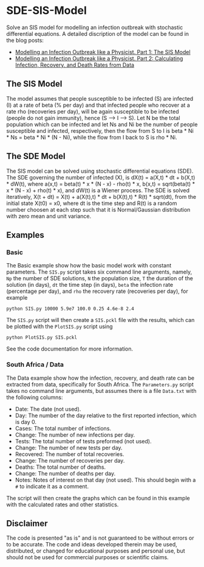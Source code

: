 # SDE-SIS-Model

Solve an SIS model for modelling an infection outbreak with stochastic differential equations. A detailed discription of the model can be found in the blog posts:
- [Modelling an Infection Outbreak like a Physicist. Part 1: The SIS Model](http://ufarasuntalk.home.blog/2020/05/10/modelling-an-infection-outbreak-like-a-physicist-part-1-the-sis-model/)
- [Modelling an Infection Outbreak like a Physicist. Part 2: Calculating Infection, Recovery, and Death Rates from Data](ufarasuntalk.home.blog/2020/05/18/modelling-an-infection-outbreak-like-a-physicist-part-2-calculating-infection-recovery-and-death-rates-from-data/)


## The SIS Model

The model assumes that people susceptible to be infected (S) are infected (I) at a rate of beta (% per day) and that infected people who recover at a rate rho (recoveries per day), will be again susceptible to be infected (people do not gain immunity), hence (S --> I --> S). Let N be the total population which can be infected and let Ns and Ni be the number of people susceptible and infected, respectively, then the flow from S to I is beta * Ni * Ns = beta * Ni * (N - Ni), while the flow from I back to S is rho * Ni.

## The SDE Model

The SIS model can be solved using stochastic differential equations (SDE). The SDE governing the number of infected (X), is dX(t) = a(X,t) * dt + b(X,t) * dW(t), where a(x,t) = beta(t) * x * (N - x) - rho(t) * x, b(x,t) = sqrt(beta(t) * x * (N - x) + rho(t) * x), and dW(t) is a Wiener process. The SDE is solved iteratively, X(t + dt) = X(t) + a(X(t),t) * dt + b(X(t),t) * R(t) * sqrt(dt), from the initial state X(t0) = x0, where dt is the time step and R(t) is a random number choosen at each step such that it is Normal/Gaussian distribution with zero mean and unit variance.

## Examples

### Basic

The Basic example show how the basic model work with constant parameters. The `SIS.py` script takes six command line arguments, namely, `Np` the number of SDE solutions, `N` the population size, `T` the duration of the solution (in days), `dt` the time step (in days), `beta` the infection rate (percentage per day), and `rho` the recovery rate (recoveries per day), for example
```
python SIS.py 10000 5.9e7 100.0 0.25 4.6e-8 2.4
```
The `SIS.py` script will then create a `SIS.pckl` file with the results, which can be plotted with the `PlotSIS.py` script using
```
python PlotSIS.py SIS.pckl
```
See the code documentation for more information.

### South Africa / Data

The Data example show how the infection, recovery, and death rate can be extracted from data, specifically for South Africa. The `Parameters.py` script takes no command line arguments, but assumes there is a file `Data.txt` with the following columns:
- Date:       The date (not used).
- Day:        The number of the day relative to the first reported infection, which is day 0.
- Cases:      The total number of infections.
- Change:     The number of new infections per day.
- Tests:      The total number of tests preformed (not used).
- Change:     The number of new tests per day.
- Recovered:  The number of total recoveries.
- Change:     The number of recoveries per day.
- Deaths:     The total number of deaths.
- Change:     The number of deaths per day.
- Notes:      Notes of interest on that day (not used). This should begin with a `#` to indicate it as a comment.

The script will then create the graphs which can be found in this example with the calculated rates and other statistics.

## Disclaimer

The code is presented "as is" and is not guaranteed to be without errors or to be accurate. The code and ideas developed therein may be used, distributed, or changed for educational purposes and personal use, but should not be used for commercial purposes or scientific claims.
